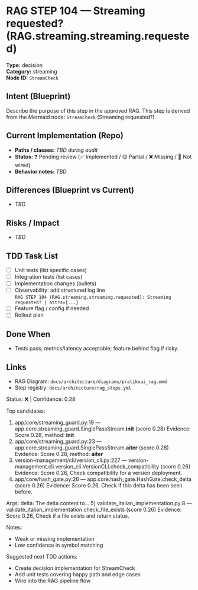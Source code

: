 # RAG STEP 104 — Streaming requested? (RAG.streaming.streaming.requested)

**Type:** decision  
**Category:** streaming  
**Node ID:** `StreamCheck`

## Intent (Blueprint)
Describe the purpose of this step in the approved RAG. This step is derived from the Mermaid node: `StreamCheck` (Streaming requested?).

## Current Implementation (Repo)
- **Paths / classes:** _TBD during audit_
- **Status:** ❓ Pending review (✅ Implemented / 🟡 Partial / ❌ Missing / 🔌 Not wired)
- **Behavior notes:** _TBD_

## Differences (Blueprint vs Current)
- _TBD_

## Risks / Impact
- _TBD_

## TDD Task List
- [ ] Unit tests (list specific cases)
- [ ] Integration tests (list cases)
- [ ] Implementation changes (bullets)
- [ ] Observability: add structured log line  
  `RAG STEP 104 (RAG.streaming.streaming.requested): Streaming requested? | attrs={...}`
- [ ] Feature flag / config if needed
- [ ] Rollout plan

## Done When
- Tests pass; metrics/latency acceptable; feature behind flag if risky.

## Links
- RAG Diagram: `docs/architecture/diagrams/pratikoai_rag.mmd`
- Step registry: `docs/architecture/rag_steps.yml`


<!-- AUTO-AUDIT:BEGIN -->
Status: ❌  |  Confidence: 0.28

Top candidates:
1) app/core/streaming_guard.py:19 — app.core.streaming_guard.SinglePassStream.__init__ (score 0.28)
   Evidence: Score 0.28, method: __init__
2) app/core/streaming_guard.py:23 — app.core.streaming_guard.SinglePassStream.__aiter__ (score 0.28)
   Evidence: Score 0.28, method: __aiter__
3) version-management/cli/version_cli.py:227 — version-management.cli.version_cli.VersionCLI.check_compatibility (score 0.26)
   Evidence: Score 0.26, Check compatibility for a version deployment.
4) app/core/hash_gate.py:26 — app.core.hash_gate.HashGate.check_delta (score 0.26)
   Evidence: Score 0.26, Check if this delta has been seen before.

Args:
    delta: The delta content to...
5) validate_italian_implementation.py:8 — validate_italian_implementation.check_file_exists (score 0.26)
   Evidence: Score 0.26, Check if a file exists and return status.

Notes:
- Weak or missing implementation
- Low confidence in symbol matching

Suggested next TDD actions:
- Create decision implementation for StreamCheck
- Add unit tests covering happy path and edge cases
- Wire into the RAG pipeline flow
<!-- AUTO-AUDIT:END -->